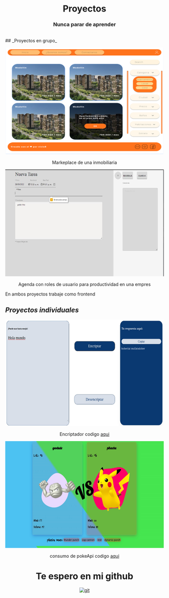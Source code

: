 <style>
    @media only screen and (max-width: 600px) {
        a img{
            width: 88%;
            height: 250px;
        }
    }
</style>

<h1 align="center">Proyectos</h1>
<h3 align="center">Nunca parar de aprender</h3>
<br>
## _Proyectos en grupo_
<p align="left"> <a href="https://github.com/JulianCallejas/InmobiliApp" target="_blank" rel="noreferrer"> <img src="img/inmobilapp.jpg" alt="css3" width="520" height="340"/> </a></p>
<p align = "center">Markeplace de una inmobiliaria </p>
<p align="left"> <a href="https://github.com/JulianCallejas/ProyectoAgenda" target="_blank" rel="noreferrer"> <img src="img/agenda.jpeg" alt="css3" width="520" height="340"/> </a></p>
<p align = "center">Agenda con roles de usuario para productividad en una empres</p>

En ambos proyectos trabaje como frontend
<br>
## _Proyectos individuales_

<p align="left"> <a href="https://dannkol.github.io/challengeonecodificador4/" target="_blank" rel="noreferrer"> <img src="img/Encriptador.jpg" alt="css3" width="520" height="340"/> </a></p>
<p align = "center">Encriptador codigo <a href="https://github.com/Dannkol/challengeonecodificador4">aqui</a></p>
<p align="left"> <a href="https://dannkol.github.io/screen-battle-pokeapiv2/" target="_blank" rel="noreferrer"> <img src="img/pokeapi.jpg" alt="pokeapi" width="520" height="340"/> </a></p>
<p align = "center">consumo de pokeApi codigo <a href="https://github.com/Dannkol/screen-battle-pokeapiv2">aqui</a></p>


<h1 align="center">Te espero en mi github</h1>

<p align="center"> <a href="https://github.com/Dannkol" target="_blank" rel="noreferrer"> <img class='git' src="https://img.icons8.com/ios-glyphs/512/github.png" alt="git" width="40" height="40"/> </a> 